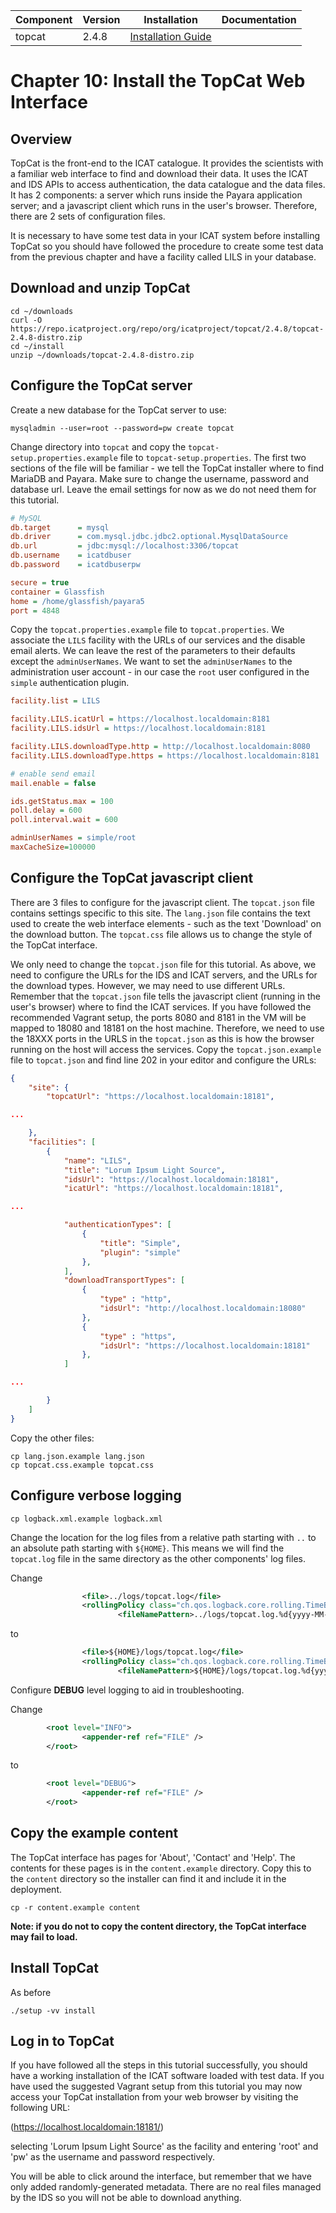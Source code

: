 | Component | Version | Installation                                                                            | Documentation |
| --------- | ------- | ------------                                                                            | ------------- |
| topcat    | 2.4.8   | [Installation Guide](https://repo.icatproject.org/site/topcat/2.4.8/installation.html)  | |

Chapter 10: Install the TopCat Web Interface
===========================================

Overview
--------

TopCat is the front-end to the ICAT catalogue. It provides the scientists with a familiar web interface to find and download their data. It uses the ICAT and IDS APIs to access authentication, the data catalogue and the data files. It has 2 components: a server which runs inside the Payara application server; and a javascript client which runs in the user's browser. Therefore, there are 2 sets of configuration files.

It is necessary to have some test data in your ICAT system before installing TopCat so you should have followed the procedure to create some test data from the previous chapter and have a facility called LILS in your database.

Download and unzip TopCat
-------------------------

```Shell
cd ~/downloads
curl -O https://repo.icatproject.org/repo/org/icatproject/topcat/2.4.8/topcat-2.4.8-distro.zip
cd ~/install
unzip ~/downloads/topcat-2.4.8-distro.zip
```

Configure the TopCat server
---------------------------

Create a new database for the TopCat server to use:

```Shell
mysqladmin --user=root --password=pw create topcat
```

Change directory into `topcat` and copy the `topcat-setup.properties.example` file to `topcat-setup.properties`. The first two sections of the file will be familiar - we tell the TopCat installer where to find MariaDB and Payara. Make sure to change the username, password and database url. Leave the email settings for now as we do not need them for this tutorial.
```INI
# MySQL
db.target      = mysql
db.driver      = com.mysql.jdbc.jdbc2.optional.MysqlDataSource
db.url         = jdbc:mysql://localhost:3306/topcat
db.username    = icatdbuser
db.password    = icatdbuserpw

secure = true
container = Glassfish
home = /home/glassfish/payara5
port = 4848
```

Copy the `topcat.properties.example` file to `topcat.properties`. We associate the `LILS` facility with the URLs of our services and the disable email alerts. We can leave the rest of the parameters to their defaults except the `adminUserNames`. We want to set the `adminUserNames` to the administration user account - in our case the `root` user configured in the `simple` authentication plugin.
```INI
facility.list = LILS

facility.LILS.icatUrl = https://localhost.localdomain:8181
facility.LILS.idsUrl = https://localhost.localdomain:8181

facility.LILS.downloadType.http = http://localhost.localdomain:8080
facility.LILS.downloadType.https = https://localhost.localdomain:8181

# enable send email
mail.enable = false

ids.getStatus.max = 100
poll.delay = 600
poll.interval.wait = 600

adminUserNames = simple/root
maxCacheSize=100000
```

Configure the TopCat javascript client
--------------------------------------

There are 3 files to configure for the javascript client. The `topcat.json` file contains settings specific to this site. The `lang.json` file contains the text used to create the web interface elements - such as the text 'Download' on the download button. The `topcat.css` file allows us to change the style of the TopCat interface.

We only need to change the `topcat.json` file for this tutorial. As above, we need to configure the URLs for the IDS and ICAT servers, and the URLs for the download types. However, we may need to use different URLs. Remember that the `topcat.json` file tells the javascript client (running in the user's browser) where to find the ICAT services. If you have followed the recommended Vagrant setup, the ports 8080 and 8181 in the VM will be mapped to 18080 and 18181 on the host machine. Therefore, we need to use the 18XXX ports in the URLS in the `topcat.json` as this is how the browser running on the host will access the services. Copy the `topcat.json.example` file to `topcat.json` and find line 202 in your editor and configure the URLs:

```JSON
{
    "site": {
        "topcatUrl": "https://localhost.localdomain:18181",

...

    },
    "facilities": [
        {
            "name": "LILS",
            "title": "Lorum Ipsum Light Source",
            "idsUrl": "https://localhost.localdomain:18181",
            "icatUrl": "https://localhost.localdomain:18181",

...

            "authenticationTypes": [
                {
                    "title": "Simple",
                    "plugin": "simple"
                },
            ],
            "downloadTransportTypes": [
                {
                    "type" : "http",
                    "idsUrl": "http://localhost.localdomain:18080"
                },
                {
                    "type" : "https",
                    "idsUrl": "https://localhost.localdomain:18181"
                },
            ]

...

        }
    ]
}
```

Copy the other files:
```Shell
cp lang.json.example lang.json
cp topcat.css.example topcat.css
```

Configure verbose logging
-------------------------

```Shell
cp logback.xml.example logback.xml
```

Change the location for the log files from a relative path starting with `..` to an absolute path starting with `${HOME}`. This means we will find the `topcat.log` file in the same directory as the other components' log files.

Change
```XML
                <file>../logs/topcat.log</file>
                <rollingPolicy class="ch.qos.logback.core.rolling.TimeBasedRollingPolicy">
                        <fileNamePattern>../logs/topcat.log.%d{yyyy-MM-dd}.%i.zip
```
to
```XML
                <file>${HOME}/logs/topcat.log</file>
                <rollingPolicy class="ch.qos.logback.core.rolling.TimeBasedRollingPolicy">
                        <fileNamePattern>${HOME}/logs/topcat.log.%d{yyyy-MM-dd}.%i.zip
```

Configure **DEBUG** level logging to aid in troubleshooting.


Change

```XML
        <root level="INFO">
                <appender-ref ref="FILE" />
        </root>
```
to
```XML
        <root level="DEBUG">
                <appender-ref ref="FILE" />
        </root>
```

Copy the example content
------------------------

The TopCat interface has pages for 'About', 'Contact' and 'Help'. The contents for these pages is in the `content.example` directory. Copy this to the `content` directory so the installer can find it and include it in the deployment.

```Shell
cp -r content.example content
```

**Note: if you do not to copy the content directory, the TopCat interface may fail to load.**

Install TopCat
--------------
As before
```Shell
./setup -vv install
```

Log in to TopCat
----------------

If you have followed all the steps in this tutorial successfully, you should have a working installation of the ICAT software loaded with test data. If you have used the suggested Vagrant setup from this tutorial you may now access your TopCat installation from your web browser by visiting the following URL:

(https://localhost.localdomain:18181/)

selecting 'Lorum Ipsum Light Source' as the facility and entering 'root' and 'pw' as the username and password respectively.

You will be able to click around the interface, but remember that we have only added randomly-generated metadata. There are no real files managed by the IDS so you will not be able to download anything.
